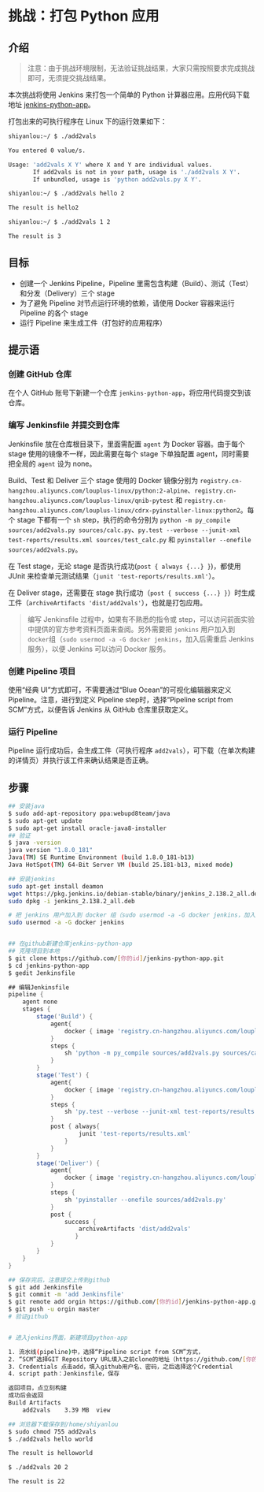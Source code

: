 # 挑战：打包 Python 应用

## 介绍

> 注意：由于挑战环境限制，无法验证挑战结果，大家只需按照要求完成挑战即可，无须提交挑战结果。

本次挑战将使用 Jenkins 来打包一个简单的 Python 计算器应用。应用代码下载地址 [jenkins-python-app](http://labfile.oss.aliyuncs.com/courses/980/09/assets/jenkins-python-app.tar.gz)。

打包出来的可执行程序在 Linux 下的运行效果如下：

```bash
shiyanlou:~/ $ ./add2vals                                                       

You entered 0 value/s.

Usage: 'add2vals X Y' where X and Y are individual values.
       If add2vals is not in your path, usage is './add2vals X Y'.
       If unbundled, usage is 'python add2vals.py X Y'.

shiyanlou:~/ $ ./add2vals hello 2                                               

The result is hello2

shiyanlou:~/ $ ./add2vals 1 2                                                 

The result is 3

```

## 目标

- 创建一个 Jenkins Pipeline，Pipeline 里需包含构建（Build）、测试（Test）和分发（Delivery）三个 stage
- 为了避免 Pipeline 对节点运行环境的依赖，请使用 Docker 容器来运行 Pipeline 的各个 stage
- 运行 Pipeline 来生成工件（打包好的应用程序）

## 提示语

### 创建 GitHub 仓库

在个人 GitHub 账号下新建一个仓库 `jenkins-python-app`，将应用代码提交到该仓库。

### 编写 Jenkinsfile 并提交到仓库

Jenkinsfile 放在仓库根目录下，里面需配置 `agent` 为 Docker 容器。由于每个 stage 使用的镜像不一样，因此需要在每个 stage 下单独配置 agent，同时需要把全局的 `agent` 设为 none。

Build、Test 和 Deliver 三个 stage 使用的 Docker 镜像分别为 `registry.cn-hangzhou.aliyuncs.com/louplus-linux/python:2-alpine`、`registry.cn-hangzhou.aliyuncs.com/louplus-linux/qnib-pytest` 和 `registry.cn-hangzhou.aliyuncs.com/louplus-linux/cdrx-pyinstaller-linux:python2`。每个 stage 下都有一个 `sh` step，执行的命令分别为 `python -m py_compile sources/add2vals.py sources/calc.py`、`py.test --verbose --junit-xml test-reports/results.xml sources/test_calc.py` 和 `pyinstaller --onefile sources/add2vals.py`。

在 Test stage，无论 stage 是否执行成功(`post { always {...} }`)，都使用 JUnit 来检查单元测试结果（`junit 'test-reports/results.xml'`）。

在 Deliver stage，还需要在 stage 执行成功（`post { success {...} }`）时生成工件（`archiveArtifacts 'dist/add2vals'`），也就是打包应用。

> 编写 Jenkinsfile 过程中，如果有不熟悉的指令或 step，可以访问前面实验中提供的官方参考资料页面来查阅。另外需要把 `jenkins` 用户加入到 `docker`组（`sudo usermod -a -G docker jenkins`，加入后需重启 Jenkins 服务），以便 Jenkins 可以访问 Docker 服务。

### 创建 Pipeline 项目

使用“经典 UI”方式即可，不需要通过“Blue Ocean”的可视化编辑器来定义 Pipeline。注意，进行到定义 Pipeline step时，选择“Pipeline script from SCM”方式，以便告诉 Jenkins 从 GitHub 仓库里获取定义。

### 运行 Pipeline

Pipeline 运行成功后，会生成工件（可执行程序 `add2vals`），可下载（在单次构建的详情页）并执行该工件来确认结果是否正确。



## 步骤

~~~bash
## 安装java
$ sudo add-apt-repository ppa:webupd8team/java
$ sudo apt-get update
$ sudo apt-get install oracle-java8-installer
## 验证
$ java -version
java version "1.8.0_181"
Java(TM) SE Runtime Environment (build 1.8.0_181-b13)
Java HotSpot(TM) 64-Bit Server VM (build 25.181-b13, mixed mode)

## 安装jenkins
sudo apt-get install deamon
wget https://pkg.jenkins.io/debian-stable/binary/jenkins_2.138.2_all.deb
sudo dpkg -i jenkins_2.138.2_all.deb

# 把 jenkins 用户加入到 docker 组（sudo usermod -a -G docker jenkins，加入后需重启 Jenkins 服务）
sudo usermod -a -G docker jenkins


## 在github新建仓库jenkins-python-app
## 克隆项目到本地
$ git clone https://github.com/[你的id]/jenkins-python-app.git
$ cd jenkins-python-app
$ gedit Jenkinsfile
~~~


~~~groovy
## 编辑Jenkinsfile
pipeline {
    agent none
    stages {
        stage('Build') {
            agent{
                docker { image 'registry.cn-hangzhou.aliyuncs.com/louplus-linux/python:2-alpine' }
            }
            steps {
                sh 'python -m py_compile sources/add2vals.py sources/calc.py'
            }
        }
        stage('Test') {
            agent{
                docker { image 'registry.cn-hangzhou.aliyuncs.com/louplus-linux/qnib-pytest' }
            }
            steps {
                sh 'py.test --verbose --junit-xml test-reports/results.xml sources/test_calc.py'
            }
            post { always{
                    junit 'test-reports/results.xml'
                }
            }
        }
        stage('Deliver') {
            agent{
                docker { image 'registry.cn-hangzhou.aliyuncs.com/louplus-linux/cdrx-pyinstaller-linux:python2' }
            }
            steps {
                sh 'pyinstaller --onefile sources/add2vals.py'
            }
            post {
                success {
                    archiveArtifacts 'dist/add2vals'
                   }
            }
        } 
    }
}

~~~

~~~bash
## 保存完后，注意提交上传到github
$ git add Jenkinsfile
$ git commit -m 'add Jenkinsfile'
$ git remote add orgin https://github.com/[你的id]/jenkins-python-app.git
$ git push -u orgin master
# 验证github


# 进入jenkins界面，新建项目python-app

1. 流水线(pipeline)中，选择“Pipeline script from SCM”方式，
2. “SCM”选择GIT Repository URL填入之前clone的地址（https://github.com/[你的id]/jenkins-python-app.git）
3. Credentials 点击add，填入github用户名、密码，之后选择这个Credential
4. script path：Jenkinsfile，保存

返回项目，点立刻构建
成功后会返回
Build Artifacts
	add2vals	3.39 MB	 view

## 浏览器下载保存到/home/shiyanlou
$ sudo chmod 755 add2vals
$ ./add2vals hello world

The result is helloworld

$ ./add2vals 20 2

The result is 22
~~~






